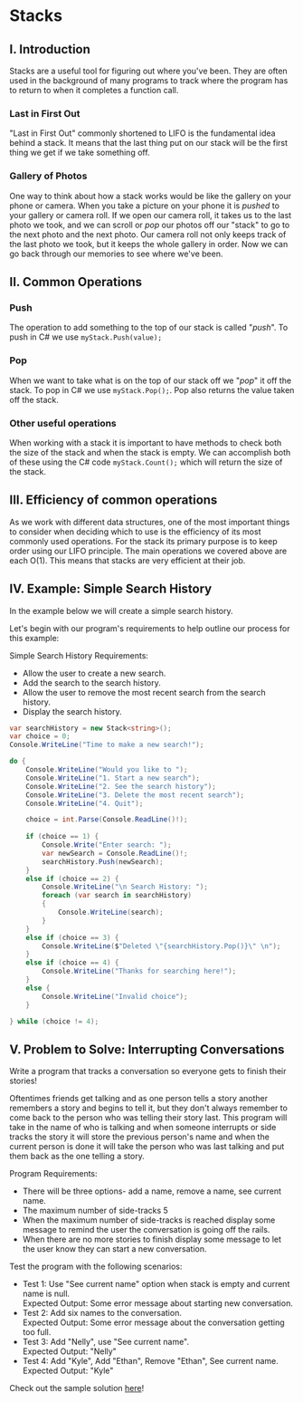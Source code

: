 # Stacks
## I. Introduction
Stacks are a useful tool for figuring out where you've been. They are often used in the background of many programs to track where the program has to return to when it completes a function call. 
### Last in First Out
"Last in First Out" commonly shortened to LIFO is the fundamental idea behind a stack. It means that the last thing put on our stack will be the first thing we get if we take something off. 
### Gallery of Photos
One way to think about how a stack works would be like the gallery on your phone or camera. When you take a picture on your phone it is *pushed* to your gallery or camera roll. If we open our camera roll, it takes us to the last photo we took, and we can scroll or *pop* our photos off our "stack" to go to the next photo and the next photo. Our camera roll not only keeps track of the last photo we took, but it keeps the whole gallery in order. Now we can go back through our memories to see where we've been.

## II. Common Operations
### Push
The operation to add something to the top of our stack is called "*push*". To push in C# we use ```myStack.Push(value);```
### Pop
When we want to take what is on the top of our stack off we "*pop*" it off the stack. To pop in C# we use ```myStack.Pop();```. Pop also returns the value taken off the stack.
### Other useful operations
When working with a stack it is important to have methods to check both the size of the stack and when the stack is empty. We can accomplish both of these using the C# code ```myStack.Count();``` which will return the size of the stack.
## III. Efficiency of common operations
As we work with different data structures, one of the most important things to consider when deciding which to use is the efficiency of its most commonly used operations. For the stack its primary purpose is to keep order using our LIFO principle. The main operations we covered above are each O(1). This means that stacks are very efficient at their job.
## IV. Example: Simple Search History
In the example below we will create a simple search history. 

Let's begin with our program's requirements to help outline our process for this example:

Simple Search History Requirements:
* Allow the user to create a new search.
* Add the search to the search history.
* Allow the user to remove the most recent search from the search history.
* Display the search history.
```c#
var searchHistory = new Stack<string>();
var choice = 0;
Console.WriteLine("Time to make a new search!");

do {
    Console.WriteLine("Would you like to ");
    Console.WriteLine("1. Start a new search");
    Console.WriteLine("2. See the search history");
    Console.WriteLine("3. Delete the most recent search");
    Console.WriteLine("4. Quit");

    choice = int.Parse(Console.ReadLine()!);
    
    if (choice == 1) {
        Console.Write("Enter search: ");
        var newSearch = Console.ReadLine()!;
        searchHistory.Push(newSearch);
    }
    else if (choice == 2) {
        Console.WriteLine("\n Search History: ");
        foreach (var search in searchHistory)
        {
            Console.WriteLine(search);   
        }
    }
    else if (choice == 3) {
        Console.WriteLine($"Deleted \"{searchHistory.Pop()}\" \n");
    }
    else if (choice == 4) {
        Console.WriteLine("Thanks for searching here!");
    }
    else {
        Console.WriteLine("Invalid choice"); 
    }

} while (choice != 4);
```
## V. Problem to Solve: Interrupting Conversations
Write a program that tracks a conversation so everyone gets to finish their stories!

Oftentimes friends get talking and as one person tells a story another remembers a story and begins to tell it, but they don't always remember to come back to the person who was telling their story last. This program will take in the name of who is talking and when someone interrupts or side tracks the story it will store the previous person's name and when the current person is done it will take the person who was last talking and put them back as the one telling a story.

Program Requirements:
* There will be three options- add a name, remove a name, see current name.
* The maximum number of side-tracks 5
* When the maximum number of side-tracks is reached display some message to remind the user the conversation is going off the rails.
* When there are no more stories to finish display some message to let the user know they can start a new conversation.

Test the program with the following scenarios:
* Test 1: Use "See current name" option when stack is empty and current name is null.\
    Expected Output: Some error message about starting new conversation.
* Test 2: Add six names to the conversation.\
    Expected Output: Some error message about the conversation getting too full.
* Test 3: Add "Nelly", use "See current name".\
    Expected Output: "Nelly"
* Test 4: Add "Kyle", Add "Ethan", Remove "Ethan", See current name.\
    Expected Output: "Kyle"

Check out the sample solution [here](stack-solution)!

